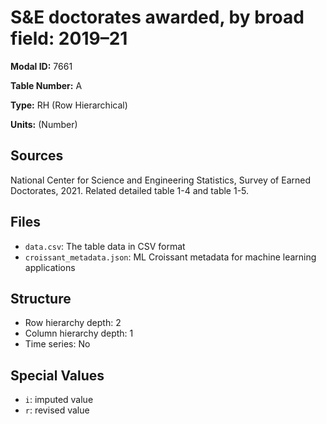 # S&E doctorates awarded, by broad field: 2019–21

**Modal ID:** 7661

**Table Number:** A

**Type:** RH (Row Hierarchical)

**Units:** (Number)

## Sources

National Center for Science and Engineering Statistics, Survey of Earned Doctorates, 2021. Related detailed table 1-4 and table 1-5.

## Files

- `data.csv`: The table data in CSV format
- `croissant_metadata.json`: ML Croissant metadata for machine learning applications

## Structure

- Row hierarchy depth: 2
- Column hierarchy depth: 1
- Time series: No

## Special Values

- `i`: imputed value
- `r`: revised value
